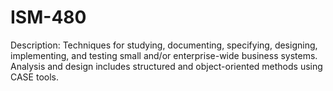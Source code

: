 # ISM-480
Description: Techniques for studying, documenting, specifying, designing, implementing, and testing small and/or enterprise-wide business systems. Analysis and design includes structured and object-oriented methods using CASE tools.  
 
